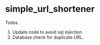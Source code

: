 # simple_url_shortener

Todos

1. Update code to avoid sql injection
2. Database check for duplicate URL.
